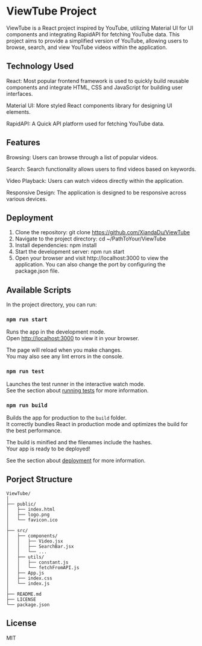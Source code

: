 # ViewTube Project

ViewTube is a React project inspired by YouTube, utilizing Material UI for UI components and integrating RapidAPI for fetching YouTube data. This project aims to provide a simplified version of YouTube, allowing users to browse, search, and view YouTube videos within the application.

## Technology Used
React: Most popular frontend framework is used to quickly build reusable components and integrate HTML, CSS and JavaScript for building user interfaces.

Material UI: More styled React components library for designing UI elements.

RapidAPI: A Quick API platform used for fetching YouTube data.

## Features
Browsing: Users can browse through a list of popular videos.

Search: Search functionality allows users to find videos based on keywords.

Video Playback: Users can watch videos directly within the application.

Responsive Design: The application is designed to be responsive across various devices.

## Deployment
1. Clone the repository: git clone https://github.com/XiandaDu/ViewTube
2. Navigate to the project directory: cd ~/PathToYour/ViewTube
3. Install dependencies: npm install
4. Start the development server: npm run start
5. Open your browser and visit http://localhost:3000 to view the application. 
You can also change the port by configuring the package.json file. 

## Available Scripts

In the project directory, you can run:

### `npm run start`

Runs the app in the development mode.\
Open [http://localhost:3000](http://localhost:3000) to view it in your browser.

The page will reload when you make changes.\
You may also see any lint errors in the console.

### `npm run test`

Launches the test runner in the interactive watch mode.\
See the section about [running tests](https://facebook.github.io/create-react-app/docs/running-tests) for more information.

### `npm run build`

Builds the app for production to the `build` folder.\
It correctly bundles React in production mode and optimizes the build for the best performance.

The build is minified and the filenames include the hashes.\
Your app is ready to be deployed!

See the section about [deployment](https://facebook.github.io/create-react-app/docs/deployment) for more information.

## Porject Structure
```
ViewTube/
│
├── public/
│   ├── index.html
│   ├── logo.png
│   └── favicon.ico
│
├── src/
│   ├── components/
│   │   ├── Video.jsx
│   │   ├── SearchBar.jsx
│   │   └── ...
│   ├── utils/
│   │   ├── constant.js
│   │   └── fetchFromAPI.js
│   ├── App.js
│   ├── index.css
│   └── index.js
│
├── README.md
├── LICENSE
└── package.json
```

## License
MIT
